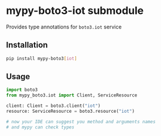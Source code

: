 # mypy-boto3-iot submodule

Provides type annotations for `boto3.iot` service

## Installation

```bash
pip install mypy-boto3[iot]
```

## Usage

```python
import boto3
from mypy_boto3.iot import Client, ServiceResource

client: Client = boto3.client("iot")
resource: ServiceResource = boto3.resource("iot")

# now your IDE can suggest you method and arguments names
# and mypy can check types
```


